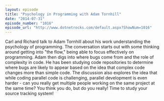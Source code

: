 ```yaml
---
layout: episode
title: "Psychology in Programming with Adam Tornhill"
date: "2014-07-31"
episode_number: "1016"
episode_url: "http://www.dotnetrocks.com/default.aspx?ShowNum=1016"
---
```


Carl and Richard talk to Adam Tornhill about his work understanding the psychology of programming. The conversation starts out with some thinking around getting into "the flow," being able to focus effectively on programming. Adam then digs into where bugs come from and the role of complexity in code. He has been studying code repositories to determine where bugs are likely to appear based on the idea that complex code changes more than simple code. The discussion also explores the idea that while coding parallel code is challenging, parallel development is even harder - can you really get multiple people working on the same project at the same time? You think you do, but do you really! Time to study your source tracking system!
